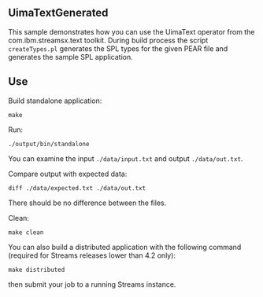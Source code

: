 ## UimaTextGenerated

This sample demonstrates how you can use the UimaText operator from the com.ibm.streamsx.text toolkit.
During build process the script `createTypes.pl` generates the SPL types for the given PEAR file and generates the sample SPL application.

## Use

Build standalone application:

`make`

Run:

`./output/bin/standalone`

You can examine the input `./data/input.txt` and output `./data/out.txt`.

Compare output with expected data:

`diff ./data/expected.txt ./data/out.txt`

There should be no difference between the files.

Clean:

`make clean`

You can also build a distributed application with the following command (required for Streams releases lower than 4.2 only):

`make distributed`

then submit your job to a running Streams instance.

